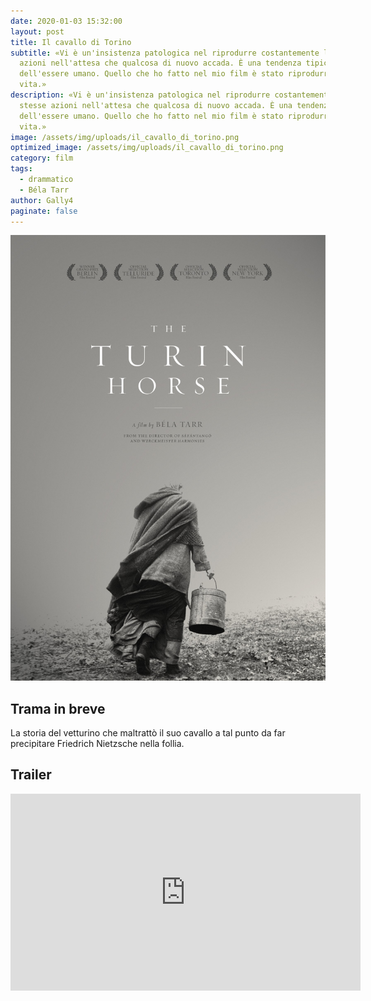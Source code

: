 ```yaml
---
date: 2020-01-03 15:32:00
layout: post
title: Il cavallo di Torino
subtitle: «Vi è un'insistenza patologica nel riprodurre costantemente le stesse
  azioni nell'attesa che qualcosa di nuovo accada. È una tendenza tipica
  dell'essere umano. Quello che ho fatto nel mio film è stato riprodurre la
  vita.»
description: «Vi è un'insistenza patologica nel riprodurre costantemente le
  stesse azioni nell'attesa che qualcosa di nuovo accada. È una tendenza tipica
  dell'essere umano. Quello che ho fatto nel mio film è stato riprodurre la
  vita.»
image: /assets/img/uploads/il_cavallo_di_torinо.png
optimized_image: /assets/img/uploads/il_cavallo_di_torinо.png
category: film
tags:
  - drammatico
  - Béla Tarr
author: Gally4
paginate: false
---
```

![](/assets/img/uploads/il-cavallo-di-torino-locandina.jpg)

## Trama in breve

La storia del vetturino che maltrattò il suo cavallo a tal punto da far precipitare Friedrich Nietzsche nella follia.



## Trailer

<iframe width="560" height="315" src="https://www.youtube.com/embed/ZNkN_xCXozw?start=4" frameborder="0" allow="accelerometer; autoplay; encrypted-media; gyroscope; picture-in-picture" allowfullscreen></iframe>